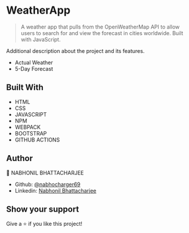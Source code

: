 # WeatherApp

> A weather app that pulls from the OpenWeatherMap API to allow users to search for and view the forecast in cities worldwide. Built with JavaScript.

Additional description about the project and its features.

- Actual Weather
- 5-Day Forecast

## Built With

- HTML
- CSS
- JAVASCRIPT
- NPM
- WEBPACK
- BOOTSTRAP
- GITHUB ACTIONS

## Author

👤 NABHONIL BHATTACHARJEE

- Github: [@nabhocharger69](https://github.com/nabhocharger69)
- Linkedin: [Nabhonil Bhattacharjee](https://www.linkedin.com/in/nabhonil-bhattacharjee-215134289/)

## Show your support

Give a ⭐️ if you like this project!
